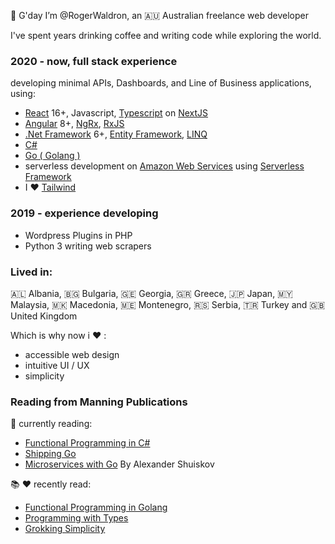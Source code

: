 👋 G'day I’m @RogerWaldron, an :australia: Australian freelance web developer

I've spent years drinking coffee and writing code while exploring the world.

### 2020 - now, full stack experience 

developing minimal APIs, Dashboards, and Line of Business applications, using:

- [React](https://react.dev/) 16+, Javascript, [Typescript](https://www.typescriptlang.org/) on [NextJS](https://nextjs.org/)
- [Angular](https://angular.io/) 8+, [NgRx](https://ngrx.io/), [RxJS](https://rxjs.dev/)
- [.Net Framework](https://dotnet.microsoft.com/en-us/) 6+, [Entity Framework](https://learn.microsoft.com/en-us/ef/), [LINQ](https://learn.microsoft.com/en-us/dotnet/csharp/linq/)
- [C#](https://learn.microsoft.com/en-us/dotnet/csharp/tour-of-csharp/)
- [Go ( Golang )](https://go.dev/)
- serverless development on [Amazon Web Services](https://aws.amazon.com/) using [Serverless Framework](https://www.serverless.com/)
- I :heart: [Tailwind](https://tailwindcss.com/)

### 2019 - experience developing

- Wordpress Plugins in PHP
- Python 3 writing web scrapers

### Lived in:

:albania: Albania, :bulgaria: Bulgaria, :georgia: Georgia, :greece: Greece, :jp: Japan, :malaysia: Malaysia, :macedonia: Macedonia, :montenegro: Montenegro, :serbia: Serbia, :tr: Turkey and :gb: United Kingdom

Which is why now i :heart: :

- accessible web design
- intuitive UI / UX
- simplicity

### Reading from Manning Publications

:bookmark: currently reading:
- [Functional Programming in C#](https://www.manning.com/books/functional-programming-in-c-sharp-second-edition)
- [Shipping Go](https://www.manning.com/books/shipping-go)
- [Microservices with Go](https://www.packtpub.com/product/microservices-with-go/9781804617007) By Alexander Shuiskov 

:books: :heart: recently read:
- [Functional Programming in Golang](https://www.packtpub.com/product/functional-programming-in-go/9781801811163)
- [Programming with Types](https://www.manning.com/books/programming-with-types)
- [Grokking Simplicity](https://www.manning.com/books/grokking-simplicity) 

<!---
RogerWaldron/RogerWaldron is a ✨ special ✨ repository because its `README.md` (this file) appears on your GitHub profile.
You can click the Preview link to take a look at your changes.
--->
